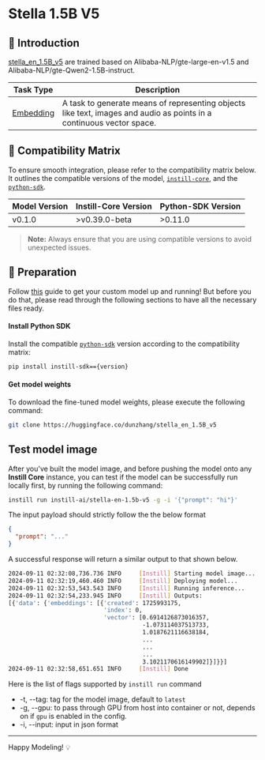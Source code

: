 # Stella 1.5B V5

## 📖 Introduction

[stella_en_1.5B_v5](https://huggingface.co/dunzhang/stella_en_1.5B_v5) are trained based on Alibaba-NLP/gte-large-en-v1.5 and Alibaba-NLP/gte-Qwen2-1.5B-instruct.

| Task Type                                                          | Description                                                                                                          |
| ------------------------------------------------------------------ | -------------------------------------------------------------------------------------------------------------------- |
| [Embedding](https://www.instill.tech/docs/model/ai-task#embedding) | A task to generate means of representing objects like text, images and audio as points in a continuous vector space. |

## 🔄 Compatibility Matrix

To ensure smooth integration, please refer to the compatibility matrix below. It outlines the compatible versions of the model, [`instill-core`](https://github.com/instill-ai/instill-core), and the [`python-sdk`](https://github.com/instill-ai/python-sdk).

| Model Version | Instill-Core Version | Python-SDK Version |
| ------------- | -------------------- | ------------------ |
| v0.1.0        | >v0.39.0-beta        | >0.11.0            |

> **Note:** Always ensure that you are using compatible versions to avoid unexpected issues.

## 🚀 Preparation

Follow [this](../README.md) guide to get your custom model up and running! But before you do that, please read through the following sections to have all the necessary files ready.

#### Install Python SDK

Install the compatible [`python-sdk`](https://github.com/instill-ai/python-sdk) version according to the compatibility matrix:

```bash
pip install instill-sdk=={version}
```

#### Get model weights

To download the fine-tuned model weights, please execute the following command:

```bash
git clone https://huggingface.co/dunzhang/stella_en_1.5B_v5
```

## Test model image

After you've built the model image, and before pushing the model onto any **Instill Core** instance, you can test if the model can be successfully run locally first, by running the following command:

```bash
instill run instill-ai/stella-en-1.5b-v5 -g -i '{"prompt": "hi"}'
```

The input payload should strictly follow the the below format

```json
{
  "prompt": "..."
}
```

A successful response will return a similar output to that shown below.

```bash
2024-09-11 02:32:08,736.736 INFO     [Instill] Starting model image...
2024-09-11 02:32:19,460.460 INFO     [Instill] Deploying model...
2024-09-11 02:32:53,543.543 INFO     [Instill] Running inference...
2024-09-11 02:32:54,233.945 INFO     [Instill] Outputs:
[{'data': {'embeddings': [{'created': 1725993175,
                           'index': 0,
                           'vector': [0.6914126873016357,
                                      -1.073114037513733,
                                      1.0187621116638184,
                                      ...
                                      ...
                                      ...
                                      3.1021170616149902]}]}}]
2024-09-11 02:32:58,651.651 INFO     [Instill] Done
```

Here is the list of flags supported by `instill run` command

- -t, --tag: tag for the model image, default to `latest`
- -g, --gpu: to pass through GPU from host into container or not, depends on if `gpu` is enabled in the config.
- -i, --input: input in json format

---

Happy Modeling! 💡
